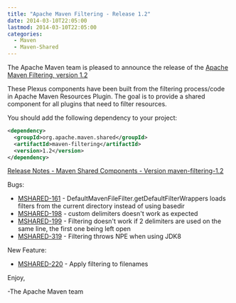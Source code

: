 ```yaml
---
title: "Apache Maven Filtering - Release 1.2"
date: 2014-03-10T22:05:00
lastmod: 2014-03-10T22:05:00
categories:
  - Maven
  - Maven-Shared
---
```

The Apache Maven team is pleased to announce the release of 
the [Apache Maven Filtering, version 1.2](http://maven.apache.org/shared/maven-filtering/)

These Plexus components have been built from the filtering process/code in Apache Maven Resources Plugin.
The goal is to provide a shared component for all plugins that need to filter resources.


You should add the following dependency to your project:

```xml
<dependency>
  <groupId>org.apache.maven.shared</groupId>
  <artifactId>maven-filtering</artifactId>
  <version>1.2</version>
</dependency>
``` 

<!-- more -->

[Release Notes - Maven Shared Components - Version maven-filtering-1.2](http://jira.codehaus.org/secure/ReleaseNote.jspa?projectId=11761&version=18729&styleName=Html)

Bugs:

 * [MSHARED-161](https://issues.apache.org/jira/browse/MSHARED-161) - DefaultMavenFileFilter.getDefaultFilterWrappers loads filters from the current directory instead of using basedir
 * [MSHARED-198](https://issues.apache.org/jira/browse/MSHARED-198) - custom delimiters doesn't work as expected
 * [MSHARED-199](https://issues.apache.org/jira/browse/MSHARED-199) - Filtering doesn't work if 2 delimiters are used on the same line, the first one being left open
 * [MSHARED-319](https://issues.apache.org/jira/browse/MSHARED-319) - Filtering throws NPE when using JDK8


New Feature:

 * [MSHARED-220](https://issues.apache.org/jira/browse/MSHARED-220) - Apply filtering to filenames

Enjoy,

-The Apache Maven team

